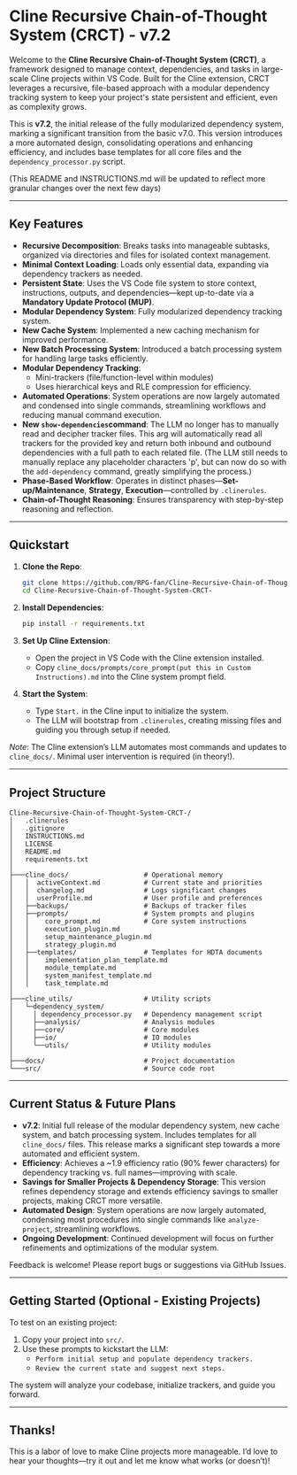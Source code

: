# Cline Recursive Chain-of-Thought System (CRCT) - v7.2

Welcome to the **Cline Recursive Chain-of-Thought System (CRCT)**, a framework designed to manage context, dependencies, and tasks in large-scale Cline projects within VS Code. Built for the Cline extension, CRCT leverages a recursive, file-based approach with a modular dependency tracking system to keep your project's state persistent and efficient, even as complexity grows.

This is **v7.2**, the initial release of the fully modularized dependency system, marking a significant transition from the basic v7.0. This version introduces a more automated design, consolidating operations and enhancing efficiency, and includes base templates for all core files and the `dependency_processor.py` script.

(This README and INSTRUCTIONS.md will be updated to reflect more granular changes over the next few days)

---

## Key Features

- **Recursive Decomposition**: Breaks tasks into manageable subtasks, organized via directories and files for isolated context management.
- **Minimal Context Loading**: Loads only essential data, expanding via dependency trackers as needed.
- **Persistent State**: Uses the VS Code file system to store context, instructions, outputs, and dependencies—kept up-to-date via a **Mandatory Update Protocol (MUP)**.
- **Modular Dependency System**: Fully modularized dependency tracking system.
- **New Cache System**: Implemented a new caching mechanism for improved performance.
- **New Batch Processing System**: Introduced a batch processing system for handling large tasks efficiently.
- **Modular Dependency Tracking**:
  - Mini-trackers (file/function-level within modules)
  - Uses hierarchical keys and RLE compression for efficiency.
- **Automated Operations**: System operations are now largely automated and condensed into single commands, streamlining workflows and reducing manual command execution.
- **New `show-dependencies`command**: The LLM no longer has to manually read and decipher tracker files. This arg will automatically read all trackers for the provided key and return both inbound and outbound dependencies with a full path to each related file. (The LLM still needs to manually replace any placeholder characters 'p', but can now do so with the `add-dependency` command, greatly simplifying the process.)
- **Phase-Based Workflow**: Operates in distinct phases—**Set-up/Maintenance**, **Strategy**, **Execution**—controlled by `.clinerules`.
- **Chain-of-Thought Reasoning**: Ensures transparency with step-by-step reasoning and reflection.

---

## Quickstart

1. **Clone the Repo**: 
   ```bash
   git clone https://github.com/RPG-fan/Cline-Recursive-Chain-of-Thought-System-CRCT-.git
   cd Cline-Recursive-Chain-of-Thought-System-CRCT-
   ```

2. **Install Dependencies**:
   ```bash
   pip install -r requirements.txt
   ```

3. **Set Up Cline Extension**:
   - Open the project in VS Code with the Cline extension installed.
   - Copy `cline_docs/prompts/core_prompt(put this in Custom Instructions).md` into the Cline system prompt field.

4. **Start the System**:
   - Type `Start.` in the Cline input to initialize the system.
   - The LLM will bootstrap from `.clinerules`, creating missing files and guiding you through setup if needed.

*Note*: The Cline extension’s LLM automates most commands and updates to `cline_docs/`. Minimal user intervention is required (in theory!).

---

## Project Structure

```
Cline-Recursive-Chain-of-Thought-System-CRCT-/
│   .clinerules
│   .gitignore
│   INSTRUCTIONS.md
│   LICENSE
│   README.md
│   requirements.txt
│
├───cline_docs/                   # Operational memory
│   │  activeContext.md           # Current state and priorities
│   │  changelog.md               # Logs significant changes
│   │  userProfile.md             # User profile and preferences
│   ├──backups/                   # Backups of tracker files
│   ├──prompts/                   # System prompts and plugins
│   │    core_prompt.md           # Core system instructions
│   │    execution_plugin.md
│   │    setup_maintenance_plugin.md
│   │    strategy_plugin.md
│   ├──templates/                 # Templates for HDTA documents
│   │    implementation_plan_template.md
│   │    module_template.md
│   │    system_manifest_template.md
│   │    task_template.md
│
├───cline_utils/                  # Utility scripts
│   └─dependency_system/
│     │ dependency_processor.py   # Dependency management script
│     ├──analysis/                # Analysis modules
│     ├──core/                    # Core modules
│     ├──io/                      # IO modules
│     └──utils/                   # Utility modules
│
├───docs/                         # Project documentation
└───src/                          # Source code root

```

---

## Current Status & Future Plans

- **v7.2**: Initial full release of the modular dependency system, new cache system, and batch processing system. Includes templates for all `cline_docs/` files. This release marks a significant step towards a more automated and efficient system.
- **Efficiency**: Achieves a ~1.9 efficiency ratio (90% fewer characters) for dependency tracking vs. full names—improving with scale.
- **Savings for Smaller Projects & Dependency Storage**: This version refines dependency storage and extends efficiency savings to smaller projects, making CRCT more versatile.
- **Automated Design**: System operations are now largely automated, condensing most procedures into single commands like `analyze-project`, streamlining workflows.
- **Ongoing Development**: Continued development will focus on further refinements and optimizations of the modular system.

Feedback is welcome! Please report bugs or suggestions via GitHub Issues.

---

## Getting Started (Optional - Existing Projects)

To test on an existing project:
1. Copy your project into `src/`.
2. Use these prompts to kickstart the LLM:
   - `Perform initial setup and populate dependency trackers.`
   - `Review the current state and suggest next steps.`

The system will analyze your codebase, initialize trackers, and guide you forward.

---

## Thanks!

This is a labor of love to make Cline projects more manageable. I’d love to hear your thoughts—try it out and let me know what works (or doesn’t)!
